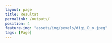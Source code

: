 ```yaml
---
layout: page
title: Resultat
permalink: /outputs/
position: 4
feature-img: "assets/img/pexels/digi_D_o.jpeg"
tags: [Page]
---
```


 <div class="home">
    <style scoped>
       
    </style>
    <div id="main" class="call-out call-out_img">
        <h1> {{ site.header_text | default: "Change <code>header_text</code> in <code>_config.yml</code>"}} </h1>
    </div>
    {% capture _blog %}{% include blog/blog.liquid %}{% endcapture %}
    {{ _blog | split: " " | join: " "}}
</div>
